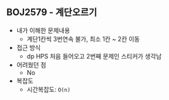 ## BOJ2579 - 계단오르기

- 내가 이해한 문제내용
  - 계단1칸씩 3번연속 불가, 최소 1칸 ~ 2칸 이동
- 접근 방식
  - dp HPS 처음 들어오고 2번째 문제인 스티커가 생각남
- 어려웠던 점
  - No
- 복잡도
  - 시간복잡도:  `O(n)`

